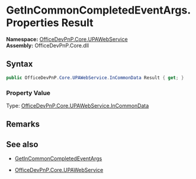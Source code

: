 # GetInCommonCompletedEventArgs.Properties Result
  

**Namespace:** [OfficeDevPnP.Core.UPAWebService](OfficeDevPnP.Core.UPAWebService.md)  
**Assembly:** OfficeDevPnP.Core.dll  
## Syntax
```C#
public OfficeDevPnP.Core.UPAWebService.InCommonData Result { get; }
```

### Property Value
Type: [OfficeDevPnP.Core.UPAWebService.InCommonData](OfficeDevPnP.Core.UPAWebService.InCommonData.md) 

## Remarks 

## See also
- [GetInCommonCompletedEventArgs](GetInCommonCompletedEventArgs.md) 

- [OfficeDevPnP.Core.UPAWebService](OfficeDevPnP.Core.UPAWebService.md)
